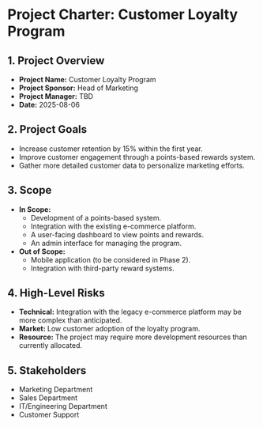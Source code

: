 # Project Charter: Customer Loyalty Program

## 1. Project Overview
- **Project Name:** Customer Loyalty Program
- **Project Sponsor:** Head of Marketing
- **Project Manager:** TBD
- **Date:** 2025-08-06

## 2. Project Goals
- Increase customer retention by 15% within the first year.
- Improve customer engagement through a points-based rewards system.
- Gather more detailed customer data to personalize marketing efforts.

## 3. Scope
- **In Scope:**
    - Development of a points-based system.
    - Integration with the existing e-commerce platform.
    - A user-facing dashboard to view points and rewards.
    - An admin interface for managing the program.
- **Out of Scope:**
    - Mobile application (to be considered in Phase 2).
    - Integration with third-party reward systems.

## 4. High-Level Risks
- **Technical:** Integration with the legacy e-commerce platform may be more complex than anticipated.
- **Market:** Low customer adoption of the loyalty program.
- **Resource:** The project may require more development resources than currently allocated.

## 5. Stakeholders
- Marketing Department
- Sales Department
- IT/Engineering Department
- Customer Support
